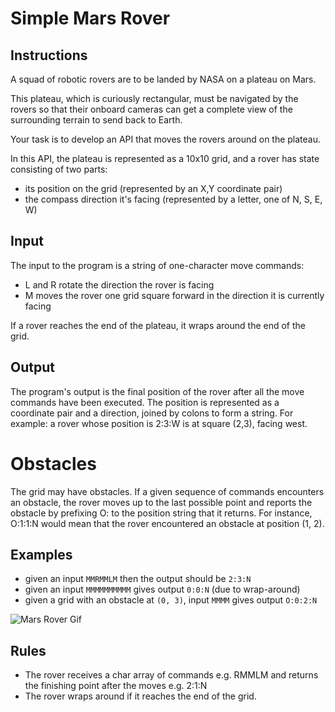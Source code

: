 # Simple Mars Rover

## Instructions 
A squad of robotic rovers are to be landed by NASA on a plateau on Mars.

This plateau, which is curiously rectangular, must be navigated by the rovers so that their onboard cameras can get a complete view of the surrounding terrain to send back to Earth.

Your task is to develop an API that moves the rovers around on the plateau.

In this API, the plateau is represented as a 10x10 grid, and a rover has state consisting of two parts:

- its position on the grid (represented by an X,Y coordinate pair)
- the compass direction it's facing (represented by a letter, one of N, S, E, W)

## Input

The input to the program is a string of one-character move commands:

- L and R rotate the direction the rover is facing
- M moves the rover one grid square forward in the direction it is currently facing
  
If a rover reaches the end of the plateau, it wraps around the end of the grid.

## Output
The program's output is the final position of the rover after all the move commands have been executed. The position is represented as a coordinate pair and a direction, joined by colons to form a string. For example: a rover whose position is 2:3:W is at square (2,3), facing west.

# Obstacles
The grid may have obstacles. If a given sequence of commands encounters an obstacle, the rover moves up to the last possible point and reports the obstacle by prefixing O: to the position string that it returns. For instance, O:1:1:N would mean that the rover encountered an obstacle at position (1, 2).

## Examples
- given an input `MMRMMLM` then the output should be `2:3:N`
- given an input `MMMMMMMMMM` gives output `0:0:N` (due to wrap-around)
- given a grid with an obstacle at `(0, 3)`, input `MMMM` gives output `O:0:2:N`

![Mars Rover Gif](https://images.ctfassets.net/ofnietn7wwjz/63Umt81NFk4Mv33gfJOFBV/7e9328d48eba4bd5a1ae60e4c702da57/MarsRoverAnimation.gif)

## Rules
- The rover receives a char array of commands e.g. RMMLM and returns the finishing point after the moves e.g. 2:1:N
- The rover wraps around if it reaches the end of the grid.